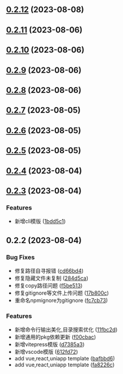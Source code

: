 ## [0.2.12](https://github.com/winchesHe/ts-start-template/compare/v0.2.11...v0.2.12) (2023-08-08)



## [0.2.11](https://github.com/winchesHe/ts-start-template/compare/v0.2.10...v0.2.11) (2023-08-06)



## [0.2.10](https://github.com/winchesHe/ts-start-template/compare/v0.2.9...v0.2.10) (2023-08-06)



## [0.2.9](https://github.com/winchesHe/ts-start-template/compare/v0.2.8...v0.2.9) (2023-08-06)



## [0.2.8](https://github.com/winchesHe/ts-start-template/compare/v0.2.7...v0.2.8) (2023-08-06)



## [0.2.7](https://github.com/winchesHe/ts-start-template/compare/v0.2.6...v0.2.7) (2023-08-05)



## [0.2.6](https://github.com/winchesHe/ts-start-template/compare/v0.2.5...v0.2.6) (2023-08-05)



## [0.2.5](https://github.com/winchesHe/ts-start-template/compare/v0.2.4...v0.2.5) (2023-08-05)



## [0.2.4](https://github.com/winchesHe/ts-start-template/compare/v0.2.3...v0.2.4) (2023-08-04)



## [0.2.3](https://github.com/winchesHe/ts-start-template/compare/v0.2.2...v0.2.3) (2023-08-04)


### Features

* 新增cli模版 ([1bdd5c1](https://github.com/winchesHe/ts-start-template/commit/1bdd5c1f49a08507eef66e6be2afaf243fd051a4))



## 0.2.2 (2023-08-04)


### Bug Fixes

* 修复路径自寻报错 ([cd66bd4](https://github.com/winchesHe/ts-start-template/commit/cd66bd477f64d8122704d7ed911a2bc42317ac3b))
* 修复隐藏文件未复制 ([284d5ca](https://github.com/winchesHe/ts-start-template/commit/284d5caba0318d1a531a51ec8e2d6ae85e34addf))
* 修复copy路径问题 ([f5be513](https://github.com/winchesHe/ts-start-template/commit/f5be513dabfdf6c3ab5ba921a09999e5bc25b1c3))
* 修复gitignore等文件上传问题 ([17b800c](https://github.com/winchesHe/ts-start-template/commit/17b800c5862fab7dadbfbd79233e7cb94b37b5c5))
* 重命名npmignore为gitignore ([fc7cb73](https://github.com/winchesHe/ts-start-template/commit/fc7cb7377ba4a00bc3370c922d25075425212abe))


### Features

* 新增命令行输出美化,目录搜索优化 ([11fbc2d](https://github.com/winchesHe/ts-start-template/commit/11fbc2d85c66269859a555fc68d59f255b0552cb))
* 新增通用的pkg依赖更新 ([f00cbac](https://github.com/winchesHe/ts-start-template/commit/f00cbac49627a6d72d47b13db36b289b18d67fab))
* 新增vitepress模版 ([d7385a3](https://github.com/winchesHe/ts-start-template/commit/d7385a3ab19cbb00a294ec0996c4151f4556318e))
* 新增vscode模版 ([612fd72](https://github.com/winchesHe/ts-start-template/commit/612fd7298b9e0090d6b4f563d176179d2f6a5ece))
* add vue,react,uniapp template ([bafbbd6](https://github.com/winchesHe/ts-start-template/commit/bafbbd6b5482c50d8e8775d7a2dbf1abc877e894))
* add vue,react,uniapp template ([fa8226c](https://github.com/winchesHe/ts-start-template/commit/fa8226c0e94e21ca2638dd1e4c36e0ec77a779ee))




